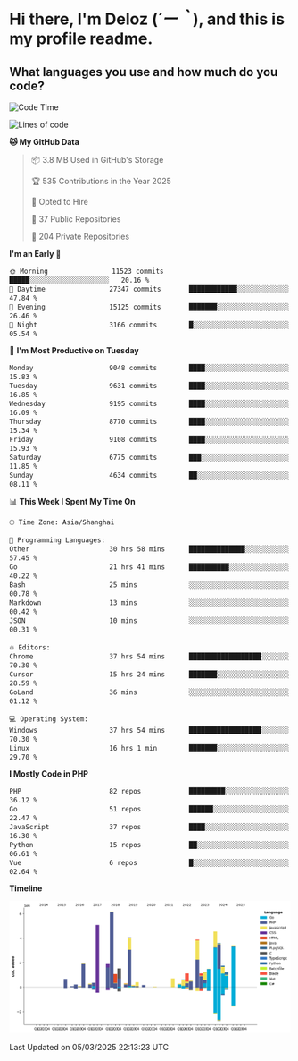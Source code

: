 # **Hi there, I'm Deloz (*´ー｀*), and this is my profile readme.**

## **What languages you use and how much do you code?**

<!--START_SECTION:waka-->
![Code Time](http://img.shields.io/badge/Code%20Time-5%2C830%20hrs%2047%20mins-blue)

![Lines of code](https://img.shields.io/badge/From%20Hello%20World%20I%27ve%20Written-49.9%20million%20lines%20of%20code-blue)

**🐱 My GitHub Data** 

> 📦 3.8 MB Used in GitHub's Storage 
 > 
> 🏆 535 Contributions in the Year 2025
 > 
> 💼 Opted to Hire
 > 
> 📜 37 Public Repositories 
 > 
> 🔑 204 Private Repositories 
 > 
**I'm an Early 🐤** 

```text
🌞 Morning                11523 commits       █████░░░░░░░░░░░░░░░░░░░░   20.16 % 
🌆 Daytime                27347 commits       ████████████░░░░░░░░░░░░░   47.84 % 
🌃 Evening                15125 commits       ███████░░░░░░░░░░░░░░░░░░   26.46 % 
🌙 Night                  3166 commits        █░░░░░░░░░░░░░░░░░░░░░░░░   05.54 % 
```
📅 **I'm Most Productive on Tuesday** 

```text
Monday                   9048 commits        ████░░░░░░░░░░░░░░░░░░░░░   15.83 % 
Tuesday                  9631 commits        ████░░░░░░░░░░░░░░░░░░░░░   16.85 % 
Wednesday                9195 commits        ████░░░░░░░░░░░░░░░░░░░░░   16.09 % 
Thursday                 8770 commits        ████░░░░░░░░░░░░░░░░░░░░░   15.34 % 
Friday                   9108 commits        ████░░░░░░░░░░░░░░░░░░░░░   15.93 % 
Saturday                 6775 commits        ███░░░░░░░░░░░░░░░░░░░░░░   11.85 % 
Sunday                   4634 commits        ██░░░░░░░░░░░░░░░░░░░░░░░   08.11 % 
```


📊 **This Week I Spent My Time On** 

```text
🕑︎ Time Zone: Asia/Shanghai

💬 Programming Languages: 
Other                    30 hrs 58 mins      ██████████████░░░░░░░░░░░   57.45 % 
Go                       21 hrs 41 mins      ██████████░░░░░░░░░░░░░░░   40.22 % 
Bash                     25 mins             ░░░░░░░░░░░░░░░░░░░░░░░░░   00.78 % 
Markdown                 13 mins             ░░░░░░░░░░░░░░░░░░░░░░░░░   00.42 % 
JSON                     10 mins             ░░░░░░░░░░░░░░░░░░░░░░░░░   00.31 % 

🔥 Editors: 
Chrome                   37 hrs 54 mins      ██████████████████░░░░░░░   70.30 % 
Cursor                   15 hrs 24 mins      ███████░░░░░░░░░░░░░░░░░░   28.59 % 
GoLand                   36 mins             ░░░░░░░░░░░░░░░░░░░░░░░░░   01.12 % 

💻 Operating System: 
Windows                  37 hrs 54 mins      ██████████████████░░░░░░░   70.30 % 
Linux                    16 hrs 1 min        ███████░░░░░░░░░░░░░░░░░░   29.70 % 
```

**I Mostly Code in PHP** 

```text
PHP                      82 repos            █████████░░░░░░░░░░░░░░░░   36.12 % 
Go                       51 repos            ██████░░░░░░░░░░░░░░░░░░░   22.47 % 
JavaScript               37 repos            ████░░░░░░░░░░░░░░░░░░░░░   16.30 % 
Python                   15 repos            ██░░░░░░░░░░░░░░░░░░░░░░░   06.61 % 
Vue                      6 repos             █░░░░░░░░░░░░░░░░░░░░░░░░   02.64 % 
```



**Timeline**

![Lines of Code chart](https://raw.githubusercontent.com/deloz/deloz/main/assets/bar_graph.png)


 Last Updated on 05/03/2025 22:13:23 UTC
<!--END_SECTION:waka-->

